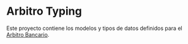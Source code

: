 # Arbitro Typing

Este proyecto contiene los modelos y tipos de datos definidos para el [Arbitro Bancario](https://github.com/Creasys-Risk/arbitro-bancario).